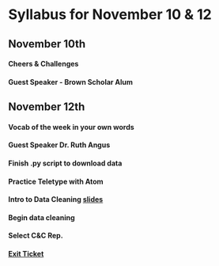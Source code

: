 # Syllabus for November 10 & 12


## November 10th
#### Cheers & Challenges
#### Guest Speaker - Brown Scholar Alum



## November 12th
#### Vocab of the week in your own words
#### Guest Speaker Dr. Ruth Angus
#### Finish .py script to download data
#### Practice Teletype with Atom
#### Intro to Data Cleaning [slides](https://docs.google.com/presentation/d/1ebcwL3JGQHAtuCZh_58l_6WEsm4OBVvYowi-IEdRCPQ/edit?usp=sharing) 
#### Begin data cleaning 
#### Select C&C Rep.
#### [Exit Ticket](https://docs.google.com/forms/d/e/1FAIpQLSfhexyVY226Fo7eyEtHve_MwAFkbjSh_eVrbftjhPyLBquDqQ/viewform?usp=sf_link)
